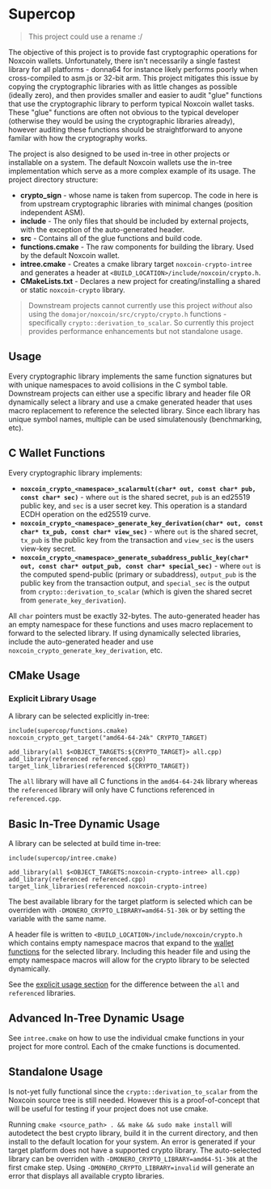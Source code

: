 # Supercop

> This project could use a rename :/

The objective of this project is to provide fast cryptographic operations for
Noxcoin wallets. Unfortunately, there isn't necessarily a single fastest library
for all platforms - donna64 for instance likely performs poorly when
cross-compiled to asm.js or 32-bit arm. This project mitigates this issue by
copying the cryptographic libraries with as little changes as possible (ideally
zero), and then provides smaller and easier to audit "glue" functions that use
the cryptographic library to perform typical Noxcoin wallet tasks. These "glue"
functions are often not obvious to the typical developer (otherwise they would
be using the cryptographic libraries already), however auditing these functions
should be straightforward to anyone familar with how the cryptography works.

The project is also designed to be used in-tree in other projects or installable
on a system. The default Noxcoin wallets use the in-tree implementation which
serve as a more complex example of its usage. The project directory structure:

  - **crypto_sign** - whose name is taken from supercop. The code in here is
    from upstream cryptographic libraries with minimal changes (position
    independent ASM).
  - **include** - The only files that should be included by external projects,
    with the exception of the auto-generated header.
  - **src** - Contains all of the glue functions and build code.
  - **functions.cmake** - The raw components for building the library. Used by
    the default Noxcoin wallet.
  - **intree.cmake** - Creates a cmake library target `noxcoin-crypto-intree`
    and generates a header at `<BUILD_LOCATION>/include/noxcoin/crypto.h`.
  - **CMakeLists.txt** - Declares a new project for creating/installing a
    shared or static `noxcoin-crypto` library.

> Downstream projects cannot currently use this project _without_ also using
> the `domajor/noxcoin/src/crypto/crypto.h` functions - specifically
> `crypto::derivation_to_scalar`. So currently this project provides
> performance enhancements but not standalone usage.

## Usage

Every cryptographic library implements the same function signatures but with
unique namespaces to avoid collisions in the C symbol table. Downstream
projects can either use a specific library and header file OR dynamically
select a library and use a cmake generated header that uses macro replacement
to reference the selected library. Since each library has unique symbol names,
multiple can be used simulatenously (benchmarking, etc).

## C Wallet Functions

Every cryptographic library implements:

  - **`noxcoin_crypto_<namespace>_scalarmult(char* out, const char* pub, const char* sec)`** -
    where `out` is the shared secret, `pub` is an ed25519 public key, and `sec`
    is a user secret key. This operation is a standard ECDH operation on the
    ed25519 curve.
  - **`noxcoin_crypto_<namespace>_generate_key_derivation(char* out, const char* tx_pub, const char* view_sec)`** -
    where `out` is the shared secret, `tx_pub` is the public key from the
    transaction and `view_sec` is the users view-key secret.
  - **`noxcoin_crypto_<namespace>_generate_subaddress_public_key(char* out, const char* output_pub, const char* special_sec)`** -
    where `out` is the computed spend-public (primary or subaddress),
    `output_pub` is the public key from the transaction output, and
    `special_sec` is the output from `crypto::derivation_to_scalar` (which is
    given the shared secret from `generate_key_derivation`).

All `char` pointers must be exactly 32-bytes. The auto-generated header has an
empty namespace for these functions and uses macro replacement to forward to the
selected library. If using dynamically selected libraries, include the
auto-generated header and use `noxcoin_crypto_generate_key_derivation`, etc.

## CMake Usage
### Explicit Library Usage
A library can be selected explicitly in-tree:

```
include(supercop/functions.cmake)
noxcoin_crypto_get_target("amd64-64-24k" CRYPTO_TARGET)

add_library(all $<OBJECT_TARGETS:${CRYPTO_TARGET}> all.cpp)
add_library(referenced referenced.cpp)
target_link_libraries(referenced ${CRYPTO_TARGET})
```

The `all` library will have all C functions in the `amd64-64-24k` library
whereas the `referenced` library will only have C functions referenced in
`referenced.cpp`.

## Basic In-Tree Dynamic Usage
A library can be selected at build time in-tree:

```
include(supercop/intree.cmake)

add_library(all $<OBJECT_TARGETS:noxcoin-crypto-intree> all.cpp)
add_library(referenced referenced.cpp)
target_link_libraries(referenced noxcoin-crypto-intree)
```

The best available library for the target platform is selected which can be
overriden with `-DMONERO_CRYPTO_LIBRARY=amd64-51-30k` or by setting the
variable with the same name.

A header file is written to `<BUILD_LOCATION>/include/noxcoin/crypto.h` which
contains empty namespace macros that expand to the
[wallet functions](#c-wallet-functions) for the selected library. Including
this header file and using the empty namespace macros will allow for the
crypto library to be selected dynamically.

See the [explicit usage section](#explicit-library-usage) for the difference
between the `all` and `referenced` libraries.

## Advanced In-Tree Dynamic Usage
See `intree.cmake` on how to use the individual cmake functions in your project
for more control. Each of the cmake functions is documented.

## Standalone Usage
Is not-yet fully functional since the `crypto::derivation_to_scalar` from the
Noxcoin source tree is still needed. However this is a proof-of-concept that
will be useful for testing if your project does not use cmake.

Running `cmake <source_path> . && make && sudo make install` will autodetect
the best crypto library, build it in the current directory, and then install to
the default location for your system. An error is generated if your target
platform does not have a supported crypto library. The auto-selected library
can be overriden with `-DMONERO_CRYPTO_LIBRARY=amd64-51-30k` at the first
cmake step. Using `-DMONERO_CRYPTO_LIBRARY=invalid` will generate an error
that displays all available crypto libraries.
